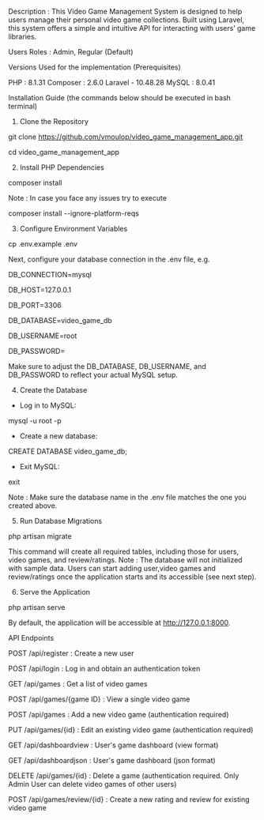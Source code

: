 Description : This Video Game Management System is designed to help users manage their personal video game collections. Built using Laravel, this system offers a simple and intuitive API for interacting with users’ game libraries. 

Users Roles : Admin, Regular (Default)

Versions Used for the implementation (Prerequisites)

PHP : 8.1.31
Composer : 2.6.0
Laravel - 10.48.28
MySQL : 8.0.41

Installation Guide (the commands below should be executed in bash terminal)

1. Clone the Repository

git clone https://github.com/vmoulop/video_game_management_app.git

cd video_game_management_app

2. Install PHP Dependencies

composer install

Note : In case you face any issues try to execute 

composer install --ignore-platform-reqs

3. Configure Environment Variables

cp .env.example .env

Next, configure your database connection in the .env file, e.g.

DB_CONNECTION=mysql

DB_HOST=127.0.0.1

DB_PORT=3306

DB_DATABASE=video_game_db

DB_USERNAME=root

DB_PASSWORD=

Make sure to adjust the DB_DATABASE, DB_USERNAME, and DB_PASSWORD to reflect your actual MySQL setup.

4. Create the Database

- Log in to MySQL:

mysql -u root -p

- Create a new database:

CREATE DATABASE video_game_db;

- Exit MySQL:

exit

Note : Make sure the database name in the .env file matches the one you created above.

5. Run Database Migrations

php artisan migrate

This command will create all required tables, including those for users, video games, and review/ratings.
Note : The database will not initialized with sample data. Users can start adding user,video games and review/ratings once
the application starts and its accessible (see next step).

6. Serve the Application

php artisan serve

By default, the application will be accessible at http://127.0.0.1:8000.

API Endpoints

POST /api/register : Create a new user

POST /api/login : Log in and obtain an authentication token

GET /api/games : Get a list of video games

POST /api/games/{game ID} : View a single video game

POST /api/games : Add a new video game (authentication required)

PUT /api/games/{id} : Edit an existing video game (authentication required)

GET /api/dashboardview : User's game dashboard (view format)

GET /api/dashboardjson : User's game dashboard (json format)

DELETE /api/games/{id} : Delete a game (authentication required. Only Admin User can delete video games of other users)

POST /api/games/review/{id} : Create a new rating and review for existing video game
